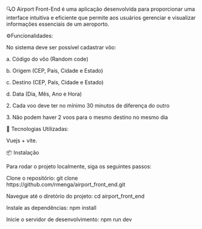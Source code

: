 🔍O Airport Front-End é uma aplicação desenvolvida para proporcionar uma interface intuitiva e eficiente que permite aos usuários gerenciar e visualizar informações essenciais de um aeroporto.

⚙️Funcionalidades:

No sistema deve ser possível cadastrar vôo: </p>
<p>a. Código do vôo (Random code)</p>
<p>b. Origem (CEP, País, Cidade e Estado)</p>
<p>c. Destino (CEP, País, Cidade e Estado)</p>
<p>d. Data (Dia, Mês, Ano e Hora)</p>
<p>2. Cada voo deve ter no mínimo 30 minutos de diferença do outro</p>
<p>3. Não podem haver 2 voos para o mesmo destino no mesmo dia</p>


🚀 Tecnologias Utilizadas:
     <p> Vuejs + vite. </p>

📦 Instalação
<p>Para rodar o projeto localmente, siga os seguintes passos: </p>
<p> Clone o repositório: git clone https://github.com/rmenga/airport_front_end.git </p>

<p> Navegue até o diretório do projeto: cd airport_front_end </p>

<p>Instale as dependências: npm install</p>

<p> Inicie o servidor de desenvolvimento: npm run dev </p>
